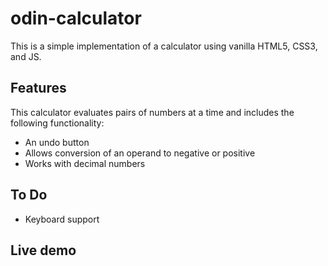 # odin-calculator
This is a simple implementation of a calculator using
vanilla HTML5, CSS3, and JS.

## Features

This calculator evaluates pairs of numbers at a time and includes
the following functionality:

- An undo button 
- Allows conversion of an operand to negative or positive
- Works with decimal numbers

## To Do

- Keyboard support

## Live demo

